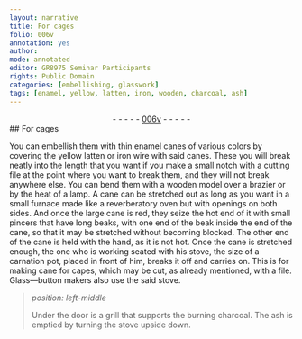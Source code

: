 ```yaml
---
layout: narrative
title: For cages
folio: 006v
annotation: yes
author:
mode: annotated
editor: GR8975 Seminar Participants
rights: Public Domain
categories: [embellishing, glasswork]
tags: [enamel, yellow, latten, iron, wooden, charcoal, ash]
---
```


 <div class="folio" align="center">- - - - - <a href="http://gallica.bnf.fr/ark:/12148/btv1b10500001g/f18.image" target="_blank">006v</a> - - - - - </div>    
##  For cages 

 
 <span class="activity"></span> <span class="activity"></span> You can embellish them with thin <span class="material_format"><span class="material">enamel</span> canes</span> of various colors by covering the <span class="material">yellow latten</span> or <span class="material_format"><span class="material">iron</span> wire</span> with said canes. These you will break neatly into the length that you want if you make a small notch with a <span class="tool">cutting file</span> at the point where you want to break them, and they will not break anywhere else. You can bend them with a <span class="tool"><span class="material">wooden</span> model</span> over a <span class="tool">brazier</span> or by the <span class="tool">heat</span> of a <span class="tool">lamp</span>. A <span class="material_format">cane</span> can be stretched out as long as you want in a small <span class="tool">furnace</span> made like a reverberatory oven but with openings on both sides. And once the large <span class="material_format">cane</span> is red, they seize the hot end of it with small <span class="tool"><span class="tool">pincers</span> that have long beaks</span>, with one end of the beak inside the end of the <span class="material_format">cane</span>, so that it may be stretched without becoming blocked. The other end of the <span class="material_format">cane</span> is held with the <span class="tool">hand</span>, as it is not hot. Once the <span class="material_format">cane</span> is stretched enough, the one who is working seated with his <span class="tool">stove</span>, <span class="unit">the size of a carnation pot</span>, placed in front of him, breaks it off and carries on. This is for making <span class="material_format">cane</span> for capes, which may be cut, as already mentioned, with a <span class="tool">file</span>. <span class="profession">Glass—button makers</span> also use the said <span class="tool">stove</span>. 
 <span class="figure"></span> 
> *position: left-middle*
> 
>  Under the door is a grill that supports the burning <span class="material">charcoal</span>. The <span class="material">ash</span> is emptied by turning the <span class="tool">stove</span> upside down. 
 